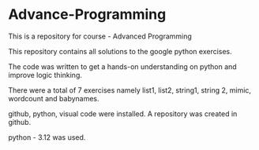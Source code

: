 # **Advance-Programming**

This is a repository for course - Advanced Programming

This repository contains all solutions to the google python exercises.

The code was written to get a hands-on understanding on python and improve logic thinking.

There were a total of 7 exercises namely list1, list2,  string1, string 2, mimic, wordcount and babynames.

github, python, visual code were installed. A repository was created in github.

python - 3.12 was used.
